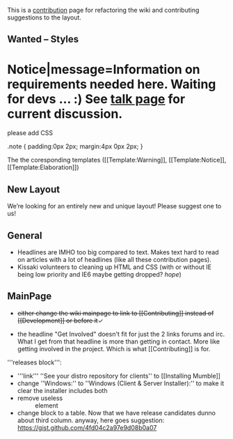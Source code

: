 This is a [contribution](Contributing.md) page for refactoring the wiki and contributing suggestions to the layout.

## Wanted – Styles 
# Notice|message=Information on requirements needed here. Waiting for devs … :) See [talk page](Talk:Contributing/WikiLayout.md) for current discussion.

please add CSS

  .note { padding:0px 2px; margin:4px 0px 2px; }

The the coresponding templates ([[Template:Warning]], [[Template:Notice]], [[Template:Elaboration]])

## New Layout 
We’re looking for an entirely new and unique layout! Please suggest one to us!

## General 

* Headlines are IMHO too big compared to text. Makes text hard to read on articles with a lot of headlines (like all these contribution pages).
* Kissaki volunteers to cleaning up HTML and CSS (with or without IE being low priority and IE6 maybe getting dropped? *hope*)

## MainPage 

* <s>either change the wiki mainpage to link to [[Contributing]] instead of [[Development]] or before it</s>✓

* the headline "Get Involved" doesn't fit for just the 2 links forums and irc. What I get from that headline is more than getting in contact. More like getting involved in the project. Which is what [[Contributing]] is for.

'''releases block''':
* '''link''' ''See your distro repository for clients'' to [[Installing Mumble]]
* change ''Windows:'' to ''Windows (Client & Server Installer):'' to make it clear the installer includes both
* remove useless <nowiki><dd></nowiki> element
* change block to a table. Now that we have release candidates dunno about third column. anyway, here goes suggestion: https://gist.github.com/4fd04c2a97e9d08b0a07


